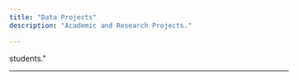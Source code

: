 ```yaml
---
title: "Data Projects"
description: "Academic and Research Projects."

---
```

<!-- ---
## Human-AI Collaboration --> students."
---
